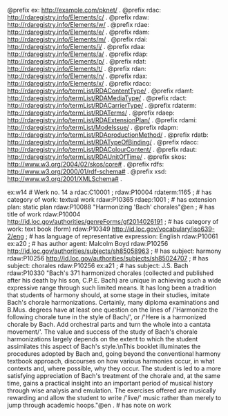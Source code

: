 @prefix ex: <http://example.com/pknet/> .
@prefix rdac: <http://rdaregistry.info/Elements/c/> .
@prefix rdaw: <http://rdaregistry.info/Elements/w/> .
@prefix rdae: <http://rdaregistry.info/Elements/e/> .
@prefix rdam: <http://rdaregistry.info/Elements/m/> .
@prefix rdai: <http://rdaregistry.info/Elements/i/> .
@prefix rdaa: <http://rdaregistry.info/Elements/a/> .
@prefix rdap: <http://rdaregistry.info/Elements/p/> .
@prefix rdat: <http://rdaregistry.info/Elements/t/> .
@prefix rdan: <http://rdaregistry.info/Elements/n/> .
@prefix rdax: <http://rdaregistry.info/Elements/x/> .
@prefix rdaco: <http://rdaregistry.info/termList/RDAContentType/> .
@prefix rdamt: <http://rdaregistry.info/termList/RDAMediaType/> .
@prefix rdact: <http://rdaregistry.info/termList/RDACarrierType/> .
@prefix rdaterm: <http://rdaregistry.info/termList/RDATerms/> .
@prefix rdaep: <http://rdaregistry.info/termList/RDAExtensionPlan/> .
@prefix rdami: <http://rdaregistry.info/termList/ModeIssue/> .
@prefix rdapm: <http://rdaregistry.info/termList/RDAproductionMethod/> .
@prefix rdatb: <http://rdaregistry.info/termList/RDATypeOfBinding/> .
@prefix rdacc: <http://rdaregistry.info/termList/RDAColourContent/> .
@prefix rdaut: <http://rdaregistry.info/termList/RDAUnitOfTime/> .
@prefix skos: <http://www.w3.org/2004/02/skos/core#> .
@prefix rdfs: <http://www.w3.org/2000/01/rdf-schema#> .
@prefix xsd: <http://www.w3.org/2001/XMLSchema#> .

ex:w14 # Werk no. 14
    a rdac:C10001 ;
    rdaw:P10004 rdaterm:1165 ; # has category of work: textual work
    rdaw:P10365 rdaep:1001 ; # has extension plan: static plan
    rdaw:P10088 "Harmonizing 'Bach' chorales"@en ; # has title of work
    rdaw:P10004 <http://id.loc.gov/authorities/genreForms/gf2014026191> ; # has category of work: text book (form)
    rdaw:P10349 <http://id.loc.gov/vocabulary/iso639-2/eng> ; # has language of representative expression: English
    rdaw:P10061 ex:a20 ; # has author agent: Malcolm Boyd
    rdaw:P10256  <http://id.loc.gov/authorities/subjects/sh85058963> ; # has subject: harmony
    rdaw:P10256  <http://id.loc.gov/authorities/subjects/sh85024707> ; # has subject: chorales
    rdaw:P10256  ex:a21 ; # has subject: J.S. Bach
    rdaw:P10330 "Bach's 371 harmonized chorales (collected and published after his death by his son, C.P.E. Bach) are unique in achieving such a wide expressive range through such limited means. It has long been a tradition that students of harmony should, at some stage in their studies, imitate Bach's chorale harmonizations. Certainly, many diploma examinations and B.Mus. degrees have at least one question on the lines of /'Harmonize the following chorale tune in the style of Bach/', or /'Here is a harmonized chorale by Bach. Add orchestral parts and turn the whole into a cantata movement/'. The value and success of the study of Bach's chorale harmonizations largely depends on the extent to which the student assimilates this aspect of Bach's style.\nThis booklet illuminates the procedures adopted by Bach and, going beyond the conventional harmony textbook approach, discourses on how various harmonies occur, in what contexts and, where possible, why they occur. The student is led to a more satisfying appreciation of Bach's treatment of the chorale and, at the same time, gains a practical insight into an important period of musical history through wise analysis and emulation. The exercises offered are musically rewarding and allow the student to write /'live/' music rather than merely to jump through academic hoops."@en . # has note on work
